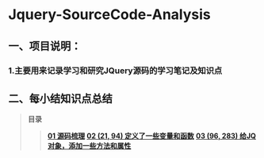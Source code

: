 # Jquery-SourceCode-Analysis
## 一、项目说明：
### 1.主要用来记录学习和研究JQuery源码的学习笔记及知识点


## 二、每小结知识点总结
> **目录**
>> **[01 源码梳理]()**
>> **[02 (21, 94) 定义了一些变量和函数]()**
>> **[03 (96, 283) 给JQ对象，添加一些方法和属性]()**  
